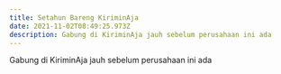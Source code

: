 ```yaml
---
title: Setahun Bareng KiriminAja
date: 2021-11-02T08:49:25.973Z
description: Gabung di KiriminAja jauh sebelum perusahaan ini ada
---
```

Gabung di KiriminAja jauh sebelum perusahaan ini ada
